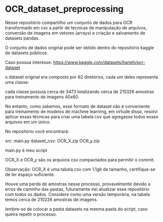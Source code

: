 # OCR_dataset_preprocessing

Nesse repositório compartilho um conjunto de dados para OCR transformado em csv a partir de técnicas de manipulação de arquivos, conversão de imagens em vetores (arrays) e criação e salvamento de datasets pandas.

O conjunto de dados original pode ser obtido dentro do repositório kaggle de datasets públicos. 

Caso possua interesse: https://www.kaggle.com/datasets/harieh/ocr-dataset

o dataset original era composto por 62 diretórios, cada um deles representa uma classe:

cada classe possuia cerca de 3473 totalizando cerca de 215326 amostras para treinamento de imagens 40x60.

No entanto, como sabemos, esse formato de dataset não é conveniente para treinamento de modelos de machine learning, em virtude disso, resolvi aplicar essas técnicas para criar uma tabela csv que agregasse todos esses arquivos em um único.

No repositório você encontrará:

src:
  main.py
dataset_csv:
  OCR_X.zip
  OCR_y.zip

main.py é meu script

OCR_X e OCR_y são os arquivos csv compactados para permitir o commit.

Observação: OCR_X é uma tabela csv com 1.1gb de tamanho, certifique-se de ter espaço suficiente.

Houve uma perda de amostras nesse processo, provavelmente devido a erros de caminho das pastas, futuramente irei atualizar esse repositório com todos os dados. Considere como uma versão temporária, na tabela temos cerca de 210226 amostras de imagens.

lembre-se de colocar a pasta datasets na mesma pasta do script, caso queira repetir o processo.

